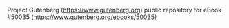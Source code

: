 Project Gutenberg (https://www.gutenberg.org) public repository for eBook #50035 (https://www.gutenberg.org/ebooks/50035)
